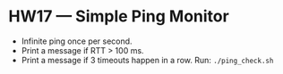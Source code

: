 # HW17 — Simple Ping Monitor
- Infinite ping once per second.
- Print a message if RTT > 100 ms.
- Print a message if 3 timeouts happen in a row.
Run: `./ping_check.sh`
